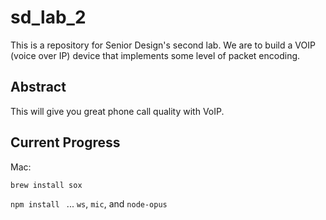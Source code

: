 # sd_lab_2
This is a repository for Senior Design's second lab. We are to build a VOIP (voice over IP) device that implements some level of packet encoding.

## Abstract

<p>This will give you great phone call quality with VoIP.</p>

## Current Progress

Mac:

```brew install sox```

```npm install ``` ... ```ws```, ```mic```, and ```node-opus```
